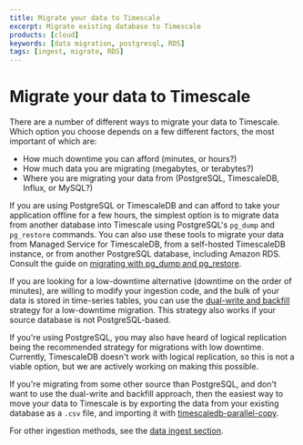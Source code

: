 ```yaml
---
title: Migrate your data to Timescale
excerpt: Migrate existing database to Timescale
products: [cloud]
keywords: [data migration, postgresql, RDS]
tags: [ingest, migrate, RDS]
---
```


# Migrate your data to Timescale

There are a number of different ways to migrate your data to Timescale. Which
option you choose depends on a few different factors, the most important of
which are:

- How much downtime you can afford (minutes, or hours?)
- How much data you are migrating (megabytes, or terabytes?)
- Where you are migrating your data from (PostgreSQL, TimescaleDB, Influx, or MySQL?)

If you are using PostgreSQL or TimescaleDB and can afford to take your
application offline for a few hours, the simplest option is to migrate data
from another database into Timescale using PostgreSQL's `pg_dump` and
`pg_restore` commands.
You can also use these tools to migrate your data from Managed Service for
TimescaleDB, from a self-hosted TimescaleDB instance, or from another
PostgreSQL database, including Amazon RDS. Consult the guide on [migrating with
pg_dump and pg_restore][pg-dump-restore].

If you are looking for a low-downtime alternative (downtime on the order of
minutes), are willing to modify your ingestion code, and the bulk of your data
is stored in time-series tables, you can use the [dual-write and backfill][dual-write]
strategy for a low-downtime migration. This strategy also works if your source
database is not PostgreSQL-based.

If you're using PostgreSQL, you may also have heard of logical replication
being the recommended strategy for migrations with low downtime. Currently,
TimescaleDB doesn't work with logical replication, so this is not a viable
option, but we are actively working on making this possible.

If you're migrating from some other source than PostgreSQL, and don't want to
use the dual-write and backfill approach, then the easiest way to move your
data to Timescale is by exporting the data from your existing database as a
`.csv` file, and importing it with [timescaledb-parallel-copy][parallel-copy].

For other ingestion methods, see the [data ingest section][data-ingest].

[data-ingest]: /use-timescale/:currentVersion:/ingest-data/
[dual-write]: /use-timescale/:currentVersion:/migration/dual-write-and-backfill/
[pg-dump-restore]: /use-timescale/:currentVersion:/migration/pg-dump-and-restore/
[parallel-copy]: /use-timescale/:currentVersion:/ingest-data/import-csv/